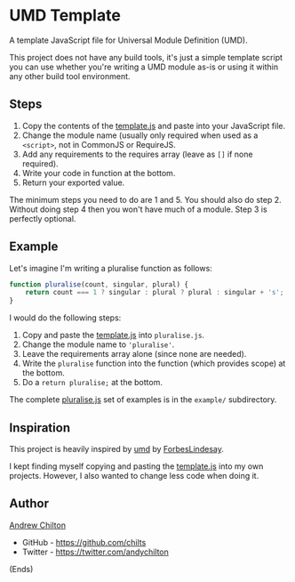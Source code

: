 # UMD Template #

A template JavaScript file for Universal Module Definition (UMD).

This project does not have any build tools, it's just a simple template script you can use whether you're writing a UMD
module as-is or using it within any other build tool environment.

## Steps ##

1. Copy the contents of the [template.js](https://raw.githubusercontent.com/chilts/umd-template/master/template.js) and
   paste into your JavaScript file.
2. Change the module name (usually only required when used as a `<script>`, not in CommonJS or RequireJS.
3. Add any requirements to the requires array (leave as `[]` if none required).
4. Write your code in function at the bottom.
5. Return your exported value.

The minimum steps you need to do are 1 and 5. You should also do step 2. Without doing step 4 then you won't have much
of a module. Step 3 is perfectly optional.

## Example ##

Let's imagine I'm writing a pluralise function as follows:

```js
function pluralise(count, singular, plural) {
    return count === 1 ? singular : plural ? plural : singular + 's';
}
```

I would do the following steps:

1. Copy and paste the [template.js](https://raw.githubusercontent.com/chilts/umd-template/master/template.js) into `pluralise.js`.
2. Change the module name to `'pluralise'`.
3. Leave the requirements array alone (since none are needed).
4. Write the `pluralise` function into the function (which provides scope) at the bottom.
5. Do a `return pluralise;` at the bottom.

The complete [pluralise.js](https://github.com/chilts/umd-template/tree/master/example) set of examples is in the `example/` subdirectory.

## Inspiration ##

This project is heavily inspired by [umd](https://github.com/ForbesLindesay/umd) by
[ForbesLindesay](https://github.com/ForbesLindesay).

I kept finding myself copying and pasting the
[template.js](https://raw.githubusercontent.com/ForbesLindesay/umd/master/template.js) into my own projects. However, I
also wanted to change less code when doing it.

## Author ##

[Andrew Chilton](http://chilts.org/) <andychilton at gmail dot com>

* GitHub  - https://github.com/chilts
* Twitter - https://twitter.com/andychilton

(Ends)

